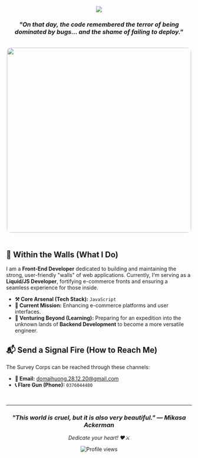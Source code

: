 <h1 align="center">
  <img src="https://readme-typing-svg.herokuapp.com/?font=Righteous&size=35&center=true&vCenter=true&width=500&height=70&duration=4000&lines=⚔️+Huong+Do;🛡️+Front-End+Developer;" />
</h1>

<h3 align="center">
  <i>"On that day, the code remembered the terror of being dominated by bugs... and the shame of failing to deploy."</i>
</h3>

<br>

<div align="center">
    <img src="https://media.giphy.com/media/v1.Y2lkPTc5MGI3NjExZzJ3aDdxNzJ5dzZ5NWx2Y2liM29mb3NycnNtZ29qYXozNDNrajQ0OCZlcD12MV9naWZzX3NlYXJjaCZjdD1n/9SvQFZ5xoGHza/giphy.gif" width="500" style="border-radius: 10px;">
</div>

<br>

## 🏰 Within the Walls (What I Do)

I am a **Front-End Developer** dedicated to building and maintaining the strong, user-friendly "walls" of web applications. Currently, I'm serving as a **Liquid/JS Developer**, fortifying e-commerce fronts and ensuring a seamless experience for those inside.

- **⚒️ Core Arsenal (Tech Stack):** `JavaScript`
- **🎯 Current Mission:** Enhancing e-commerce platforms and user interfaces.
- **🌌 Venturing Beyond (Learning):** Preparing for an expedition into the unknown lands of **Backend Development** to become a more versatile engineer.

## 📬 Send a Signal Fire (How to Reach Me)

The Survey Corps can be reached through these channels:

- **📧 Email:** [domaihuong.28.12.20@gmail.com](mailto:domaihuong.28.12.20@gmail.com)
- **📞 Flare Gun (Phone):** `0376044480`

<br>

---

<div align="center">

### <i>**"This world is cruel, but it is also very beautiful."** — Mikasa Ackerman</i>

*Dedicate your heart! ❤️⚔️*

<img src="https://komarev.com/ghpvc/?username=huongdo&style=flat-square&color=blue" alt="Profile views"/>

</div>
